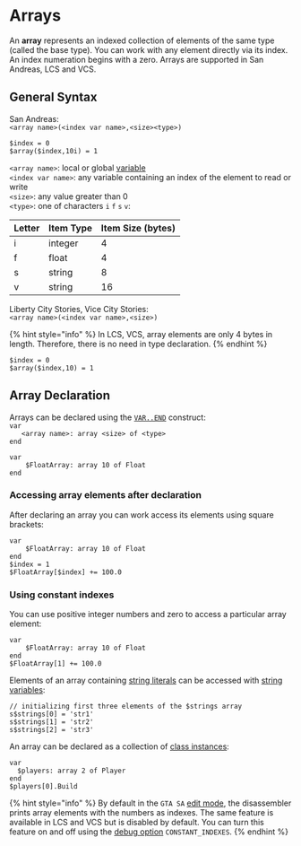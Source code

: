 # Arrays

An **array** represents an indexed collection of elements of the same type (called the base type). You can work with any element directly via its index. An index numeration begins with a zero. Arrays are supported in San Andreas, LCS and VCS.

## General Syntax

San Andreas:\
`<array name>(<index var name>,<size><type>)`

```
$index = 0
$array($index,10i) = 1
```

`<array name>`: local or global [variable](variables.md)\
`<index var name>`: any variable containing an index of the element to read or write\
`<size>`: any value greater than 0\
`<type>`: one of characters `i` `f` `s` `v`:

| Letter | Item Type | Item Size (bytes) |
| ------ | --------- | ----------------- |
| i      | integer   | 4                 |
| f      | float     | 4                 |
| s      | string    | 8                 |
| v      | string    | 16                |

Liberty City Stories, Vice City Stories:\
`<array name>(<index var name>,<size>)`

{% hint style="info" %}
In LCS, VCS, array elements are only 4 bytes in length. Therefore, there is no need in type declaration.
{% endhint %}

```
$index = 0
$array($index,10) = 1
```

## Array Declaration

Arrays can be declared using the [`VAR..END`](variables.md#var-end-construct) construct:\
`var`\
`   <array name>: array <size> of <type>`\
`end`

```
var
    $FloatArray: array 10 of Float
end
```

### Accessing array elements after declaration

After declaring an array you can work access its elements using square brackets:

```
var
    $FloatArray: array 10 of Float
end
$index = 1
$FloatArray[$index] += 100.0
```

### Using constant indexes

You can use positive integer numbers and zero to access a particular array element:

```
var
    $FloatArray: array 10 of Float
end
$FloatArray[1] += 100.0
```

Elements of an array containing [string literals](data-types.md#string-literals) can be accessed with [string variables](data-types.md#string-variables):

```
// initializing first three elements of the $strings array
s$strings[0] = 'str1'
s$strings[1] = 'str2'
s$strings[2] = 'str3'
```

An array can be declared as a collection of [class instances](classes.md#class-instances):

```
var
  $players: array 2 of Player
end
$players[0].Build
```

{% hint style="info" %}
By default in the `GTA SA` [edit mode](../edit-modes/), the disassembler prints array elements with the numbers as indexes. The same feature is available in LCS and VCS but is disabled by default. You can turn this feature on and off using the [debug option](../editor/console.md#constant_indexes) `CONSTANT_INDEXES`. 
{% endhint %}
